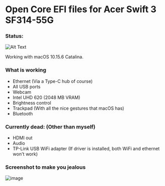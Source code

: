 # Open Core EFI files for Acer Swift 3 SF314-55G

### Status:
![Alt Text](https://media.tenor.com/images/314a7ba86e24d67040c417cac74f24fc/tenor.gif)

Working with macOS 10.15.6 Catalina.

### What is working 
* Ethernet (Via a Type-C hub of course)
* All USB ports
* Webcam
* Intel UHD 620 (2048 MB VRAM)
* Brightness control
* Trackpad (With all the nice gestures that macOS has)
* Bluetooth

### Currently dead: (Other than myself)
* HDMI out
* Audio 
* TP-Link USB WiFi adapter (If driver is installed, both WiFi and ethernet won't work) 

### Screenshot to make you jealous
![image](https://user-images.githubusercontent.com/20596763/87876760-ec7de480-c9f7-11ea-9fe4-0ef2540defd5.png)
